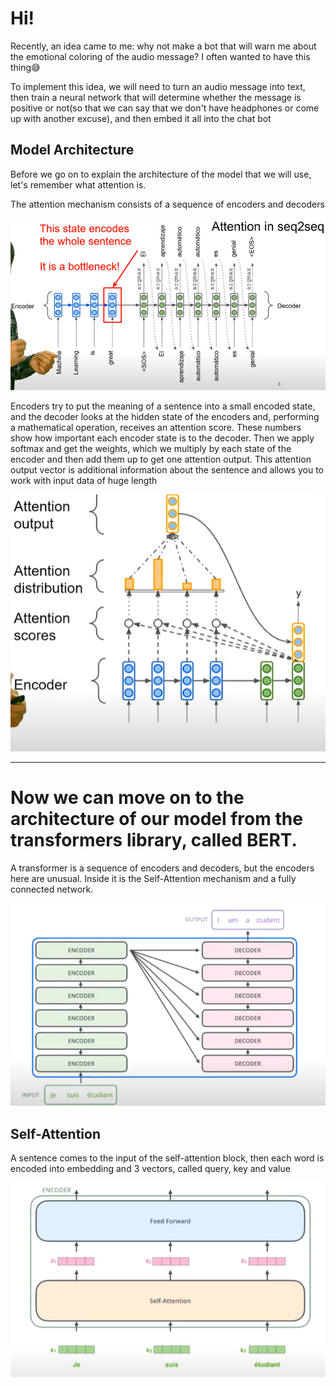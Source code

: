 # Hi!
Recently, an idea came to me: why not make a bot that will warn me about the emotional coloring of the audio message? 
I often wanted to have this thing😅

To implement this idea, we will need to turn an audio message into text,
then train a neural network that will determine 
whether the message is positive or not(so that we can say that we don't have headphones or come up with another excuse),
and then embed it all into the chat bot


## Model Architecture


Before we go on to explain the architecture of the model that we will use, let's remember what attention is.

The attention mechanism consists of a sequence of encoders and decoders

![head](https://github.com/MariaSultanbekova/sentiment_analysis_bot/blob/main/encoder-decoder.png)

Encoders try to put the meaning of a sentence into a small encoded state, and the decoder looks at the hidden state of the encoders and, performing a mathematical operation, receives an attention score. These numbers show how important each encoder state is to the decoder. Then we apply softmax and get the weights, which we multiply by each state of the encoder and then add them up to get one attention output. This attention output vector is additional information about the sentence and allows you to work with input data of huge length

![head](https://github.com/MariaSultanbekova/sentiment_analysis_bot/blob/main/attention_score.png)

--------------------------------------------------------------------------------------------------------------
# Now we can move on to the architecture of our model from the transformers library, called BERT. 

A transformer is a sequence of encoders and decoders, but the encoders here are unusual. 
Inside it is the Self-Attention mechanism and a fully connected network. 

![header](https://github.com/MariaSultanbekova/sentiment_analysis_bot/blob/main/transformer.png)

## Self-Attention
A sentence comes to the input of the self-attention block, then each word is encoded into embedding and 3 vectors, called query, key and value

![head](https://github.com/MariaSultanbekova/sentiment_analysis_bot/blob/main/encoder.png)
